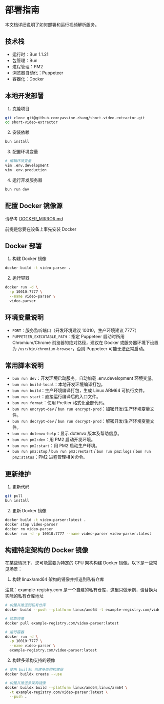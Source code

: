# 部署指南

本文档详细说明了如何部署和运行视频解析服务。

## 技术栈

- 运行时：Bun 1.1.21
- 包管理：Bun
- 进程管理：PM2
- 浏览器自动化：Puppeteer
- 容器化：Docker

## 本地开发部署

1. 克隆项目

```bash
git clone git@github.com:yassine-zhang/short-video-extractor.git
cd short-video-extractor
```

2. 安装依赖

```bash
bun install
```

3. 配置环境变量

```bash
# 编辑环境变量
vim .env.development
vim .env.production
```

4. 运行开发服务器

```bash
bun run dev
```

## 配置 Docker 镜像源

请参考 [DOCKER_MIRROR.md](./DOCKER_MIRROR.md)

前提是您要在设备上事先安装 Docker

## Docker 部署

1. 构建 Docker 镜像

```bash
docker build -t video-parser .
```

2. 运行容器

```bash
docker run -d \
  -p 10010:7777 \
  --name video-parser \
  video-parser
```

## 环境变量说明

- `PORT`：服务监听端口（开发环境建议 10010，生产环境建议 7777）
- `PUPPETEER_EXECUTABLE_PATH`：指定 Puppeteer 启动时所用 Chromium/Chrome 浏览器的绝对路径，建议在 Docker 或服务器环境下设置为 `/usr/bin/chromium-browser`，否则 Puppeteer 可能无法正常启动。

## 常用脚本说明

- `bun run dev`：开发环境启动服务，自动加载 .env.development 环境变量。
- `bun run build-local`：本地开发环境编译打包。
- `bun run build`：生产环境编译打包，生成 Linux ARM64 可执行文件。
- `bun run start`：直接运行编译后的入口文件。
- `bun run format`：使用 Prettier 格式化全部代码。
- `bun run encrypt-dev` / `bun run encrypt-prod`：加密开发/生产环境变量文件。
- `bun run decrypt-dev` / `bun run decrypt-prod`：解密开发/生产环境变量文件。
- `bun run dotenvx-help`：显示 dotenvx 版本及帮助信息。
- `bun run pm2:dev`：用 PM2 启动开发环境。
- `bun run pm2:start`：用 PM2 启动生产环境。
- `bun run pm2:stop` / `bun run pm2:restart` / `bun run pm2:logs` / `bun run pm2:status`：PM2 进程管理相关命令。

## 更新维护

1. 更新代码

```bash
git pull
bun install
```

2. 更新 Docker 镜像

```bash
docker build -t video-parser:latest .
docker stop video-parser
docker rm video-parser
docker run -d -p 10010:7777 --name video-parser video-parser:latest
```

## 构建特定架构的 Docker 镜像

在某些情况下，您可能需要为特定的 CPU 架构构建 Docker 镜像。以下是一些常见场景：

1. 构建 linux/amd64 架构的镜像并推送到私有仓库

注意：example-registry.com 是一个自建的私有仓库，这里只做示例，请替换为实际的私有仓库地址

```bash
# 构建并推送到私有仓库
docker build --push --platform linux/amd64 -t example-registry.com/video-parser:latest .

# 拉取镜像
docker pull example-registry.com/video-parser:latest

# 运行容器
docker run -d \
  -p 10010:7777 \
  --name video-parser \
  example-registry.com/video-parser:latest
```

2. 构建多架构支持的镜像

```bash
# 使用 buildx 创建多架构构建器
docker buildx create --use

# 构建并推送多架构镜像
docker buildx build --platform linux/amd64,linux/arm64 \
  -t example-registry.com/video-parser:latest \
  --push .
```

